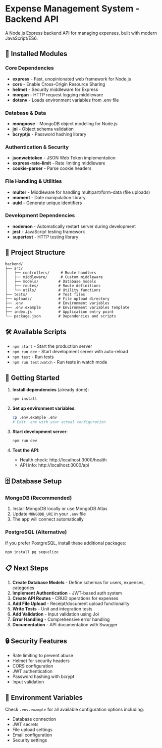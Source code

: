 # Expense Management System - Backend API

A Node.js Express backend API for managing expenses, built with modern JavaScript/ES6.

## 🚀 Installed Modules

### Core Dependencies
- **express** - Fast, unopinionated web framework for Node.js
- **cors** - Enable Cross-Origin Resource Sharing
- **helmet** - Security middleware for Express
- **morgan** - HTTP request logging middleware
- **dotenv** - Loads environment variables from .env file

### Database & Data
- **mongoose** - MongoDB object modeling for Node.js
- **joi** - Object schema validation
- **bcryptjs** - Password hashing library

### Authentication & Security
- **jsonwebtoken** - JSON Web Token implementation
- **express-rate-limit** - Rate limiting middleware
- **cookie-parser** - Parse cookie headers

### File Handling & Utilities
- **multer** - Middleware for handling multipart/form-data (file uploads)
- **moment** - Date manipulation library
- **uuid** - Generate unique identifiers

### Development Dependencies
- **nodemon** - Automatically restart server during development
- **jest** - JavaScript testing framework
- **supertest** - HTTP testing library

## 📁 Project Structure

```
backend/
├── src/
│   ├── controllers/     # Route handlers
│   ├── middleware/      # Custom middleware
│   ├── models/         # Database models
│   ├── routes/         # Route definitions
│   └── utils/          # Utility functions
├── tests/              # Test files
├── uploads/            # File upload directory
├── .env                # Environment variables
├── .env.example        # Environment variables template
├── index.js            # Application entry point
└── package.json        # Dependencies and scripts
```

## 🛠️ Available Scripts

- `npm start` - Start the production server
- `npm run dev` - Start development server with auto-reload
- `npm test` - Run tests
- `npm run test:watch` - Run tests in watch mode

## 🚀 Getting Started

1. **Install dependencies** (already done):
   ```bash
   npm install
   ```

2. **Set up environment variables**:
   ```bash
   cp .env.example .env
   # Edit .env with your actual configuration
   ```

3. **Start development server**:
   ```bash
   npm run dev
   ```

4. **Test the API**:
   - Health check: http://localhost:3000/health
   - API info: http://localhost:3000/api

## 🗄️ Database Setup

### MongoDB (Recommended)
1. Install MongoDB locally or use MongoDB Atlas
2. Update `MONGODB_URI` in your `.env` file
3. The app will connect automatically

### PostgreSQL (Alternative)
If you prefer PostgreSQL, install these additional packages:
```bash
npm install pg sequelize
```

## 📋 Next Steps

1. **Create Database Models** - Define schemas for users, expenses, categories
2. **Implement Authentication** - JWT-based auth system
3. **Create API Routes** - CRUD operations for expenses
4. **Add File Upload** - Receipt/document upload functionality
5. **Write Tests** - Unit and integration tests
6. **Add Validation** - Input validation using Joi
7. **Error Handling** - Comprehensive error handling
8. **Documentation** - API documentation with Swagger

## 🔒 Security Features

- Rate limiting to prevent abuse
- Helmet for security headers
- CORS configuration
- JWT authentication
- Password hashing with bcrypt
- Input validation

## 📝 Environment Variables

Check `.env.example` for all available configuration options including:
- Database connection
- JWT secrets
- File upload settings
- Email configuration
- Security settings